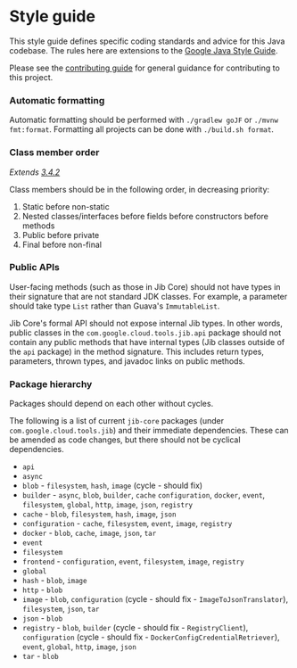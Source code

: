 # Style guide

This style guide defines specific coding standards and advice for this Java codebase. The rules here are extensions to the [Google Java Style Guide](https://google.github.io/styleguide/javaguide.html).

Please see the [contributing guide](CONTRIBUTING.md) for general guidance for contributing to this project.

### Automatic formatting

Automatic formatting should be performed with `./gradlew goJF` or `./mvnw fmt:format`. Formatting all projects can be done with `./build.sh format`.

### Class member order

*Extends [3.4.2](https://google.github.io/styleguide/javaguide.html#s3.4.2-ordering-class-contents)*

Class members should be in the following order, in decreasing priority:

1. Static before non-static
1. Nested classes/interfaces before fields before constructors before methods
1. Public before private
1. Final before non-final

### Public APIs

User-facing methods (such as those in Jib Core) should not have types in their signature that are not standard JDK classes. For example, a parameter should take type `List` rather than Guava's `ImmutableList`.

Jib Core's formal API should not expose internal Jib types. In other words, public classes in the `com.google.cloud.tools.jib.api` package should not contain any public methods that have internal types (Jib classes outside of the `api` package) in the method signature. This includes return types, parameters, thrown types, and javadoc links on public methods.

### Package hierarchy

Packages should depend on each other without cycles.

The following is a list of current `jib-core` packages (under `com.google.cloud.tools.jib`) and their immediate dependencies. These can be amended as code changes, but there should not be cyclical dependencies.

- `api`
- `async`
- `blob` - `filesystem`, `hash`, `image` (cycle - should fix)
- `builder` - `async`, `blob`, `builder`, `cache` `configuration`, `docker`, `event`, `filesystem`, `global`, `http`, `image`, `json`, `registry`
- `cache` - `blob`, `filesystem`, `hash`, `image`, `json`
- `configuration` - `cache`, `filesystem`, `event`, `image`, `registry`
- `docker` - `blob`, `cache`, `image`, `json`, `tar`
- `event`
- `filesystem`
- `frontend` - `configuration`, `event`, `filesystem`, `image`, `registry`
- `global`
- `hash` - `blob`, `image`
- `http` - `blob`
- `image` - `blob`, `configuration` (cycle - should fix - `ImageToJsonTranslator`), `filesystem`, `json`, `tar`
- `json` - `blob`
- `registry` - `blob`, `builder` (cycle - should fix - `RegistryClient`), `configuration` (cycle - should fix - `DockerConfigCredentialRetriever`), `event`, `global`, `http`, `image`, `json`
- `tar` - `blob`
